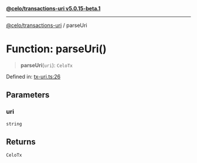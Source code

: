 [**@celo/transactions-uri v5.0.15-beta.1**](../README.md)

***

[@celo/transactions-uri](../README.md) / parseUri

# Function: parseUri()

> **parseUri**(`uri`): `CeloTx`

Defined in: [tx-uri.ts:26](https://github.com/celo-org/developer-tooling/blob/master/packages/sdk/transactions-uri/src/tx-uri.ts#L26)

## Parameters

### uri

`string`

## Returns

`CeloTx`
